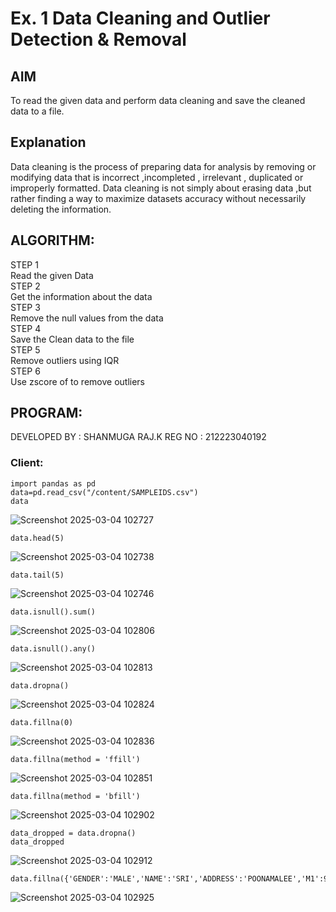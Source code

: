 # Ex. 1 Data Cleaning and Outlier Detection & Removal

## AIM
To read the given data and perform data cleaning and save the cleaned data to a file.

## Explanation
Data cleaning is the process of preparing data for analysis by removing or modifying data that is
incorrect ,incompleted , irrelevant , duplicated or improperly formatted. Data cleaning is not simply about
erasing data ,but rather finding a way to maximize datasets accuracy without necessarily deleting the
information.
## ALGORITHM:
STEP 1<br>
Read the given Data<br>
STEP 2<br>
Get the information about the data<br>
STEP 3<br>
Remove the null values from the data<br>
STEP 4<br>
Save the Clean data to the file<br>
STEP 5<br>
Remove outliers using IQR<br>
STEP 6<br>
Use zscore of to remove outliers<br>
## PROGRAM:
DEVELOPED BY : SHANMUGA RAJ.K
REG NO : 212223040192
### Client:
```
import pandas as pd
data=pd.read_csv("/content/SAMPLEIDS.csv")
data
```
![Screenshot 2025-03-04 102727](https://github.com/user-attachments/assets/8c258a9d-6196-48f2-baad-83a832345213)
```
data.head(5)
```
![Screenshot 2025-03-04 102738](https://github.com/user-attachments/assets/a9f92709-e8a5-4b78-815f-b1e800834eb1)
```
data.tail(5)
```
![Screenshot 2025-03-04 102746](https://github.com/user-attachments/assets/688fe387-de29-4e46-aab3-fe0a598112cf)
```
data.isnull().sum()
```
![Screenshot 2025-03-04 102806](https://github.com/user-attachments/assets/9413a0cf-9a69-485e-94c1-60c3b330f6c6)
```
data.isnull().any()
```
![Screenshot 2025-03-04 102813](https://github.com/user-attachments/assets/84439138-1928-4427-a74c-1ed9d53bcf0a)
```
data.dropna()
```
![Screenshot 2025-03-04 102824](https://github.com/user-attachments/assets/a5c1eca6-9a35-4d12-a0e1-e4fcd82a58f0)
```
data.fillna(0)
```
![Screenshot 2025-03-04 102836](https://github.com/user-attachments/assets/e6a44033-3f79-435e-812d-a3765579156e)
```
data.fillna(method = 'ffill')
```
![Screenshot 2025-03-04 102851](https://github.com/user-attachments/assets/e2e050ea-164a-4dcf-ba9d-f8a0e3a5ca71)
```
data.fillna(method = 'bfill')
```
![Screenshot 2025-03-04 102902](https://github.com/user-attachments/assets/7e77692e-2efb-4782-9ac3-972f383eab47)
```
data_dropped = data.dropna()
data_dropped
```
![Screenshot 2025-03-04 102912](https://github.com/user-attachments/assets/5c4f8e44-ac08-4ab2-8213-6ccf1e9f9bbc)
```
data.fillna({'GENDER':'MALE','NAME':'SRI','ADDRESS':'POONAMALEE','M1':98,'M2':87,'M3':76,'M4':92,'TOTAL':305,'AVG':89.999999})
```
![Screenshot 2025-03-04 102925](https://github.com/user-attachments/assets/b0dbd700-e932-4af0-9e58-0c6907d1514e)


